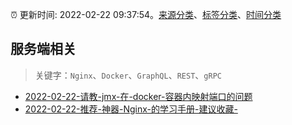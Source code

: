 :alarm_clock: 更新时间: 2022-02-22 09:37:54。[来源分类](../README.md)、[标签分类](../TAGS.md)、[时间分类](../TIMELINE.md)

## 服务端相关


> 关键字：`Nginx`、`Docker`、`GraphQL`、`REST`、`gRPC`



- [2022-02-22-请教-jmx-在-docker-容器内映射端口的问题](https://www.v2ex.com/t/835674) 
- [2022-02-22-推荐-神器-Nginx-的学习手册-建议收藏-](https://toutiao.io/k/6f1qaso) 